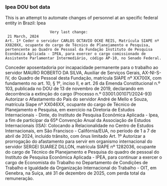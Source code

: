  ### Ipea DOU bot data
 This is an attempt to automate changes of personnel at an specific federal entity in Brazil: Ipea
 
                        Very last change: 
 	 21 March, 2024
	Art. 1º Ceder o servidor CARLOS OCTAVIO OCKE REIS, Matrícula SIAPE nº XX820XX, ocupante do cargo de Técnico de Planejamento e Pesquisa, pertencente ao Quadro de Pessoal da Fundação Instituto de Pesquisa Econômica Aplicada - IPEA, para exercer o cargo comissionado de Assistente Parlamentar Intermediário, código AP-10, no Senado Federal.
Conceder aposentadoria por incapacidade permanente para o trabalho ao servidor MAURO ROBERTO DA SILVA, Auxiliar de Serviços Gerais, AX-NI-S-IV, do Quadro de Pessoal desta Fundação, matrícula SIAPE nº XX700X, com fundamento no art. 10, § 1º, inciso II, e art. 26 da Emenda Constitucional n.º 103, publicada no DOU de 13 de novembro de 2019, declarando em decorrência a extinção do cargo (Processo n.º 03001.001071/2024-93)
Autorizar o Afastamento do País do servidor André de Mello e Souza, matrícula Siape nº XX046XX, ocupante do cargo de Técnico de Planejamento e Pesquisa, em exercício na Diretoria de Estudos Internacionais - Dinte, do Instituto de Pesquisa Econômica Aplicada - Ipea, a fim de participar da 65ª Convenção Anual da Associação de Estudos Internacionais (ISA): Colocando a Relacionalidade no Centro de Estudos Internacionais, em São Francisco - Califórnia/EUA, no período de 1 a 7 de abril de 2024, incluído trânsito, com ônus limitado
Art. 1º Autorizar a prorrogação do afastamento para servir em organismo internacional do servidor SERGEI SUAREZ DILLON, matrícula SIAPE nº 1282036, ocupante do cargo de Técnico de Planejamento e Pesquisa do quadro de pessoal do Instituto de Pesquisa Econômica Aplicada - IPEA, para continuar a exercer o cargo de Economista do Trabalho no Departamento de Condições de Trabalho e Igualdade da Organização Internacional do Trabalho - OIT, em Genebra, na Suíça, até 31 de dezembro de 2025, com perda total da remuneração.
